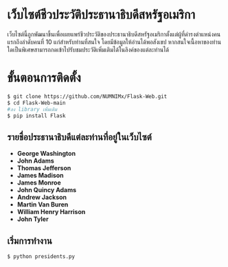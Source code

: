 # เว็บไซต์ชีวประวัติประธานาธิบดีสหรัฐอเมริกา

เว็บไซต์นี้ถูกพัฒนาขึ้นเพื่อเผยแพร่ชีวประวัติของประธานาธิบดีสหรัฐอเมริกาตั้งแต่ผู้ที่ดำรงตำแหน่งคนแรกถึงลำดับคนที่ 10 แก่สำหรับท่านที่สนใจ โดยมีข้อมูลให้อ่านได้พอสังเขป หากสนใจเนื้อหาของท่านใดเป็นพิเศษสามารถกดเข้าไปรับชมประวัติเพิ่มเติมได้ในลิงค์ของแต่ละท่านได้

# ขั้นตอนการติดตั้ง
```bash
$ git clone https://github.com/NUMNIMx/Flask-Web.git
$ cd Flask-Web-main
#ลง library เพิ่มเติม
$ pip install Flask
```

## รายชื่อประธานาธิบดีแต่ละท่านที่อยู่ในเว็บไซต์
- **George Washington** 
- **John Adams** 
- **Thomas Jefferson** 
- **James Madison** 
- **James Monroe** 
- **John Quincy Adams** 
- **Andrew Jackson** 
- **Martin Van Buren** 
- **William Henry Harrison** 
- **John Tyler** 

## เริ่มการทำงาน
```bash
$ python presidents.py
```